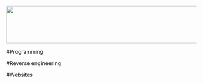 <section id="header">
	<br>
	    <img width="600" height="100" src="https://wexfy.com/apex/logo.svg">
	<br>
</section>

#Programming

#Reverse engineering

#Websites
